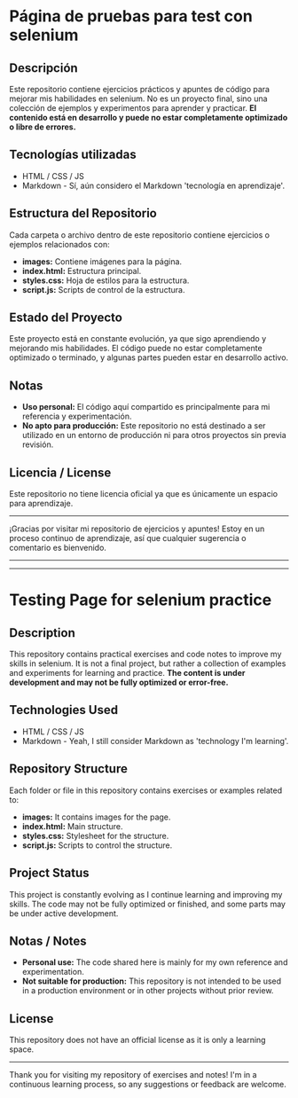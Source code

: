 # Página de pruebas para test con selenium
## Descripción
Este repositorio contiene ejercicios prácticos y apuntes de código para mejorar mis habilidades en selenium. No es un proyecto final, sino una colección de ejemplos y experimentos para aprender y practicar. **El contenido está en desarrollo y puede no estar completamente optimizado o libre de errores.**
## Tecnologías utilizadas
- HTML / CSS / JS
- Markdown - Sí, aún considero el Markdown 'tecnología en aprendizaje'.
## Estructura del Repositorio
Cada carpeta o archivo dentro de este repositorio contiene ejercicios o ejemplos relacionados con:
-  **images:** Contiene imágenes para la página.
-  **index.html:** Estructura principal.
-  **styles.css:** Hoja de estilos para la estructura.
-  **script.js:** Scripts de control de la estructura.
## Estado del Proyecto
Este proyecto está en constante evolución, ya que sigo aprendiendo y mejorando mis habilidades. El código puede no estar completamente optimizado o terminado, y algunas partes pueden estar en desarrollo activo.
## Notas
-  **Uso personal:** El código aquí compartido es principalmente para mi referencia y experimentación.
-  **No apto para producción:** Este repositorio no está destinado a ser utilizado en un entorno de producción ni para otros proyectos sin previa revisión.
## Licencia / License
Este repositorio no tiene licencia oficial ya que es únicamente un espacio para aprendizaje.

---
¡Gracias por visitar mi repositorio de ejercicios y apuntes! Estoy en un proceso continuo de aprendizaje, así que cualquier sugerencia o comentario es bienvenido.

  

---
---


# Testing Page for selenium practice
## Description
This repository contains practical exercises and code notes to improve my skills in selenium. It is not a final project, but rather a collection of examples and experiments for learning and practice. **The content is under development and may not be fully optimized or error-free.**
## Technologies Used
- HTML / CSS / JS
- Markdown - Yeah, I still consider Markdown as 'technology I'm learning'.
## Repository Structure
Each folder or file in this repository contains exercises or examples related to:
-  **images:** It contains images for the page.
-  **index.html:** Main structure.
-  **styles.css:** Stylesheet for the structure.
-  **script.js:** Scripts to control the structure.
## Project Status
This project is constantly evolving as I continue learning and improving my skills. The code may not be fully optimized or finished, and some parts may be under active development.
## Notas / Notes
-  **Personal use:** The code shared here is mainly for my own reference and experimentation.
-  **Not suitable for production:** This repository is not intended to be used in a production environment or in other projects without prior review.
## License
This repository does not have an official license as it is only a learning space.

---
Thank you for visiting my repository of exercises and notes! I'm in a continuous learning process, so any suggestions or feedback are welcome.